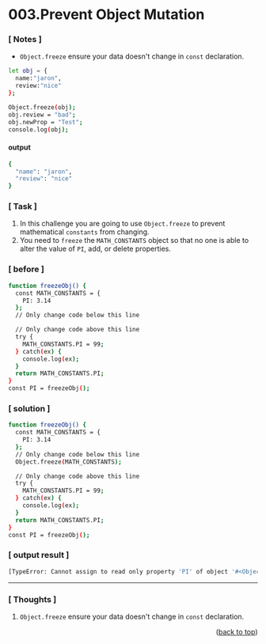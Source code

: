 <a name="topage"></a>

# 003.Prevent Object Mutation

### [ Notes ]
  * `Object.freeze` ensure your data doesn't change in `const` declaration.

```sh
let obj = {
  name:"jaron",
  review:"nice"
};

Object.freeze(obj);
obj.review = "bad";
obj.newProp = "Test";
console.log(obj); 

```
#### output
```sh
{
  "name": "jaron",
  "review": "nice"
}
```

### [ Task ]
  1. In this challenge you are going to use `Object.freeze` to prevent mathematical `constants` from changing.
  2. You need to `freeze` the `MATH_CONSTANTS` object so that no one is able to alter the value of `PI`, add, or delete properties.

### [ before ]

```sh
function freezeObj() {
  const MATH_CONSTANTS = {
    PI: 3.14
  };
  // Only change code below this line

  // Only change code above this line
  try {
    MATH_CONSTANTS.PI = 99;
  } catch(ex) {
    console.log(ex);
  }
  return MATH_CONSTANTS.PI;
}
const PI = freezeObj();
```

### [ solution ]

```sh
function freezeObj() {
  const MATH_CONSTANTS = {
    PI: 3.14
  };
  // Only change code below this line
  Object.freeze(MATH_CONSTANTS);

  // Only change code above this line
  try {
    MATH_CONSTANTS.PI = 99;
  } catch(ex) {
    console.log(ex);
  }
  return MATH_CONSTANTS.PI;
}
const PI = freezeObj();
```

### [ output result ]

```sh
[TypeError: Cannot assign to read only property 'PI' of object '#<Object>']
```

-----

### [ Thoughts ]

  1. `Object.freeze` ensure your data doesn't change in `const` declaration.


<p align="right">(<a href="#topage">back to top</a>)</p>
<br/>
<br/>
